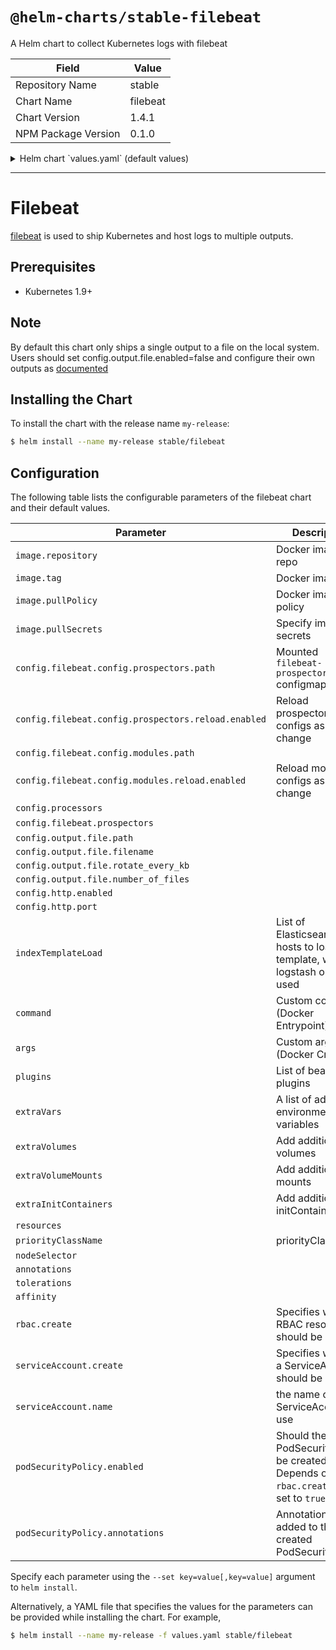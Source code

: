 # `@helm-charts/stable-filebeat`

A Helm chart to collect Kubernetes logs with filebeat

| Field               | Value    |
| ------------------- | -------- |
| Repository Name     | stable   |
| Chart Name          | filebeat |
| Chart Version       | 1.4.1    |
| NPM Package Version | 0.1.0    |

<details>

<summary>Helm chart `values.yaml` (default values)</summary>

```yaml
image:
  repository: docker.elastic.co/beats/filebeat-oss
  tag: 6.6.1
  pullPolicy: IfNotPresent

config:
  filebeat.config:
    prospectors:
      # Mounted `filebeat-prospectors` configmap:
      path: ${path.config}/prospectors.d/*.yml
      # Reload prospectors configs as they change:
      reload.enabled: false
    modules:
      path: ${path.config}/modules.d/*.yml
      # Reload module configs as they change:
      reload.enabled: false

  processors:
    - add_cloud_metadata:

  filebeat.prospectors:
    - type: log
      enabled: true
      paths:
        - /var/log/*.log
        - /var/log/messages
        - /var/log/syslog
    - type: docker
      containers.ids:
        - '*'
      processors:
        - add_kubernetes_metadata:
            in_cluster: true
        - drop_event:
            when:
              equals:
                kubernetes.container.name: 'filebeat'

  output.file:
    path: '/usr/share/filebeat/data'
    filename: filebeat
    rotate_every_kb: 10000
    number_of_files: 5

  # When a key contains a period, use this format for setting values on the command line:
  # --set config."http\.enabled"=true
  http.enabled: true
  http.port: 5066

# Upload index template to Elasticsearch if Logstash output is enabled
# https://www.elastic.co/guide/en/beats/filebeat/current/filebeat-template.html
# List of Elasticsearch hosts
indexTemplateLoad:
  []
  # - elasticsearch:9200

# List of beat plugins
plugins:
  []
  # - kinesis.so

# pass custom command. This is equivalent of Entrypoint in docker
command: []

# pass custom args. This is equivalent of Cmd in docker
args: []

# A list of additional environment variables
extraVars:
  []
  # - name: TEST1
  #   value: TEST2
  # - name: TEST3
  #   valueFrom:
  #     configMapKeyRef:
  #       name: configmap
  #       key: config.key

# Add additional volumes and mounts, for example to read other log files on the host
extraVolumes:
  []
  # - hostPath:
  #     path: /var/log
  #   name: varlog
extraVolumeMounts:
  []
  # - name: varlog
  #   mountPath: /host/var/log
  #   readOnly: true

extraInitContainers:
  []
  # - name: echo
  #   image: busybox
  #   imagePullPolicy: Always
  #   args:
  #     - echo
  #     - hello

resources:
  {}
  # We usually recommend not to specify default resources and to leave this as a conscious
  # choice for the user. This also increases chances charts run on environments with little
  # resources, such as Minikube. If you do want to specify resources, uncomment the following
  # lines, adjust them as necessary, and remove the curly braces after 'resources:'.
  # limits:
  #  cpu: 100m
  #  memory: 200Mi
  # requests:
  #  cpu: 100m
  #  memory: 100Mi

priorityClassName: ''

nodeSelector: {}

annotations: {}

tolerations:
  []
  # - operator: Exists

affinity: {}

rbac:
  # Specifies whether RBAC resources should be created
  create: true

serviceAccount:
  # Specifies whether a ServiceAccount should be created
  create: true
  # The name of the ServiceAccount to use.
  # If not set and create is true, a name is generated using the fullname template
  name:

## Specify if a Pod Security Policy for filebeat must be created
## Ref: https://kubernetes.io/docs/concepts/policy/pod-security-policy/
##
podSecurityPolicy:
  enabled: False
  annotations:
    {}
    ## Specify pod annotations
    ## Ref: https://kubernetes.io/docs/concepts/policy/pod-security-policy/#apparmor
    ## Ref: https://kubernetes.io/docs/concepts/policy/pod-security-policy/#seccomp
    ## Ref: https://kubernetes.io/docs/concepts/policy/pod-security-policy/#sysctl
    ##
    # seccomp.security.alpha.kubernetes.io/allowedProfileNames: '*'
    # seccomp.security.alpha.kubernetes.io/defaultProfileName: 'docker/default'
    # apparmor.security.beta.kubernetes.io/defaultProfileName: 'runtime/default'

## Add Elastic beat-exporter for Prometheus
## https://github.com/trustpilot/beat-exporter
## Dont forget to enable http on config.http.enabled (exposing filebeat stats)
monitoring:
  enabled: true
  serviceMonitor:
    # When set true and if Prometheus Operator is installed then use a ServiceMonitor to configure scraping
    enabled: true
    # Set the namespace the ServiceMonitor should be deployed
    # namespace: monitoring
    # Set how frequently Prometheus should scrape
    # interval: 30s
    # Set path to beats-exporter telemtery-path
    # telemetryPath: /metrics
    # Set labels for the ServiceMonitor, use this to define your scrape label for Prometheus Operator
    # labels:
  image:
    repository: trustpilot/beat-exporter
    tag: 0.1.1
    pullPolicy: IfNotPresent
  resources: {}
  # We usually recommend not to specify default resources and to leave this as a conscious
  # choice for the user. This also increases chances charts run on environments with little
  # resources, such as Minikube. If you do want to specify resources, uncomment the following
  # lines, adjust them as necessary, and remove the curly braces after 'resources:'.
  # limits:
  #  cpu: 100m
  #  memory: 200Mi
  # requests:
  #  cpu: 100m
  #  memory: 100Mi

  # pass custom args. This is equivalent of Cmd in docker
  args: []

  ## default is ":9479". If changed, need pass argument "-web.listen-address <...>"
  exporterPort: 9479
  ## Filebeat service port, which exposes Prometheus metrics
  targetPort: 9479
```

</details>

---

# Filebeat

[filebeat](https://www.elastic.co/guide/en/beats/filebeat/current/index.html) is used to ship Kubernetes and host logs to multiple outputs.

## Prerequisites

- Kubernetes 1.9+

## Note

By default this chart only ships a single output to a file on the local system. Users should set config.output.file.enabled=false and configure their own outputs as [documented](https://www.elastic.co/guide/en/beats/filebeat/current/configuring-output.html)

## Installing the Chart

To install the chart with the release name `my-release`:

```bash
$ helm install --name my-release stable/filebeat
```

## Configuration

The following table lists the configurable parameters of the filebeat chart and their default values.

| Parameter                                           | Description                                                                            | Default                                |
| --------------------------------------------------- | -------------------------------------------------------------------------------------- | -------------------------------------- |
| `image.repository`                                  | Docker image repo                                                                      | `docker.elastic.co/beats/filebeat-oss` |
| `image.tag`                                         | Docker image tag                                                                       | `6.6.1`                                |
| `image.pullPolicy`                                  | Docker image pull policy                                                               | `IfNotPresent`                         |
| `image.pullSecrets`                                 | Specify image pull secrets                                                             | `nil`                                  |
| `config.filebeat.config.prospectors.path`           | Mounted `filebeat-prospectors` configmap                                               | `${path.config}/prospectors.d/*.yml`   |
| `config.filebeat.config.prospectors.reload.enabled` | Reload prospectors configs as they change                                              | `false`                                |
| `config.filebeat.config.modules.path`               |                                                                                        | `${path.config}/modules.d/*.yml`       |
| `config.filebeat.config.modules.reload.enabled`     | Reload module configs as they change                                                   | `false`                                |
| `config.processors`                                 |                                                                                        | `- add_cloud_metadata`                 |
| `config.filebeat.prospectors`                       |                                                                                        | see values.yaml                        |
| `config.output.file.path`                           |                                                                                        | `"/usr/share/filebeat/data"`           |
| `config.output.file.filename`                       |                                                                                        | `filebeat`                             |
| `config.output.file.rotate_every_kb`                |                                                                                        | `10000`                                |
| `config.output.file.number_of_files`                |                                                                                        | `5`                                    |
| `config.http.enabled`                               |                                                                                        | `false`                                |
| `config.http.port`                                  |                                                                                        | `5066`                                 |
| `indexTemplateLoad`                                 | List of Elasticsearch hosts to load index template, when logstash output is used       | `[]`                                   |
| `command`                                           | Custom command (Docker Entrypoint)                                                     | `[]`                                   |
| `args`                                              | Custom args (Docker Cmd)                                                               | `[]`                                   |
| `plugins`                                           | List of beat plugins                                                                   | `[]`                                   |
| `extraVars`                                         | A list of additional environment variables                                             | `[]`                                   |
| `extraVolumes`                                      | Add additional volumes                                                                 | `[]`                                   |
| `extraVolumeMounts`                                 | Add additional mounts                                                                  | `[]`                                   |
| `extraInitContainers`                               | Add additional initContainers                                                          | `[]`                                   |
| `resources`                                         |                                                                                        | `{}`                                   |
| `priorityClassName`                                 | priorityClassName                                                                      | `nil`                                  |
| `nodeSelector`                                      |                                                                                        | `{}`                                   |
| `annotations`                                       |                                                                                        | `{}`                                   |
| `tolerations`                                       |                                                                                        | `[]`                                   |
| `affinity`                                          |                                                                                        | `{}`                                   |
| `rbac.create`                                       | Specifies whether RBAC resources should be created                                     | `true`                                 |
| `serviceAccount.create`                             | Specifies whether a ServiceAccount should be created                                   | `true`                                 |
| `serviceAccount.name`                               | the name of the ServiceAccount to use                                                  | `""`                                   |
| `podSecurityPolicy.enabled`                         | Should the PodSecurityPolicy be created. Depends on `rbac.create` being set to `true`. | `false`                                |
| `podSecurityPolicy.annotations`                     | Annotations to be added to the created PodSecurityPolicy:                              | `""`                                   |

Specify each parameter using the `--set key=value[,key=value]` argument to `helm install`.

Alternatively, a YAML file that specifies the values for the parameters can be provided while installing the chart. For example,

```bash
$ helm install --name my-release -f values.yaml stable/filebeat
```
